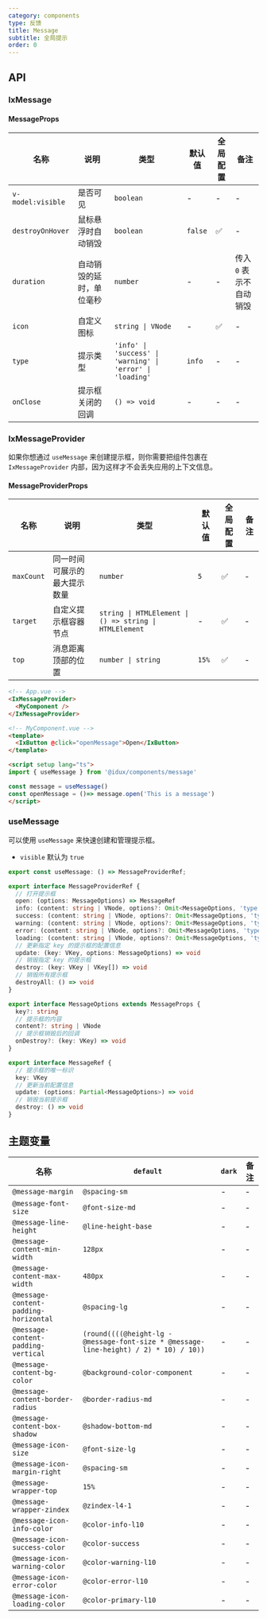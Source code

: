 ```yaml
---
category: components
type: 反馈
title: Message
subtitle: 全局提示
order: 0
---
```


## API

### IxMessage

#### MessageProps

| 名称 | 说明 | 类型  | 默认值 | 全局配置 | 备注 |
| --- | --- | --- | --- | --- | --- |
| `v-model:visible` | 是否可见 | `boolean` | - | - | - |
| `destroyOnHover` | 鼠标悬浮时自动销毁 | `boolean` | `false` | ✅ | - |
| `duration` | 自动销毁的延时，单位毫秒 | `number` | - | - | 传入 `0` 表示不自动销毁 |
| `icon` | 自定义图标 | `string \| VNode` | - | ✅ | - |
| `type` | 提示类型 | `'info' \| 'success' \| 'warning' \| 'error' \| 'loading'`  | `info` | - | - |
| `onClose` | 提示框关闭的回调 | `() => void` | - | - | - |

### IxMessageProvider

如果你想通过 `useMessage` 来创建提示框，则你需要把组件包裹在 `IxMessageProvider` 内部，因为这样才不会丢失应用的上下文信息。

#### MessageProviderProps

| 名称 | 说明 | 类型  | 默认值 | 全局配置 | 备注 |
| --- | --- | --- | --- | --- | --- |
| `maxCount` | 同一时间可展示的最大提示数量 | `number` | `5` | ✅ | - |
| `target` | 自定义提示框容器节点 | `string \| HTMLElement \| () => string \| HTMLElement` | - | ✅ | - |
| `top` | 消息距离顶部的位置 | `number \| string` | `15%` | ✅ | - |

```html
<!-- App.vue -->
<IxMessageProvider>
  <MyComponent />
</IxMessageProvider>

<!-- MyComponent.vue -->
<template>
  <IxButton @click="openMessage">Open</IxButton>
</template>

<script setup lang="ts">
import { useMessage } from '@idux/components/message'

const message = useMessage()
const openMessage = ()=> message.open('This is a message')
</script>
```

### useMessage

可以使用 `useMessage` 来快速创建和管理提示框。

- `visible` 默认为 `true`

```ts
export const useMessage: () => MessageProviderRef;

export interface MessageProviderRef {
  // 打开提示框
  open: (options: MessageOptions) => MessageRef
  info: (content: string | VNode, options?: Omit<MessageOptions, 'type' | 'content'>) => MessageRef
  success: (content: string | VNode, options?: Omit<MessageOptions, 'type' | 'content'>) => MessageRef
  warning: (content: string | VNode, options?: Omit<MessageOptions, 'type' | 'content'>) => MessageRef
  error: (content: string | VNode, options?: Omit<MessageOptions, 'type' | 'content'>) => MessageRef
  loading: (content: string | VNode, options?: Omit<MessageOptions, 'type' | 'content'>) => MessageRef
  // 更新指定 key 的提示框的配置信息
  update: (key: VKey, options: MessageOptions) => void
  // 销毁指定 key 的提示框
  destroy: (key: VKey | VKey[]) => void
  // 销毁所有提示框
  destroyAll: () => void
}

export interface MessageOptions extends MessageProps {
  key?: string
  // 提示框的内容
  content?: string | VNode
  // 提示框销毁后的回调
  onDestroy?: (key: VKey) => void
}

export interface MessageRef {
  // 提示框的唯一标识
  key: VKey
  // 更新当前配置信息
  update: (options: Partial<MessageOptions>) => void
  // 销毁当前提示框
  destroy: () => void
}
```

<!--- insert less variable begin  --->
## 主题变量

| 名称 | `default` | `dark` | 备注 |
| --- | --- | --- | --- |
| `@message-margin` | `@spacing-sm` | - | - |
| `@message-font-size` | `@font-size-md` | - | - |
| `@message-line-height` | `@line-height-base` | - | - |
| `@message-content-min-width` | `128px` | - | - |
| `@message-content-max-width` | `480px` | - | - |
| `@message-content-padding-horizontal` | `@spacing-lg` | - | - |
| `@message-content-padding-vertical` | `(round((((@height-lg - @message-font-size * @message-line-height) / 2) * 10) / 10))` | - | - |
| `@message-content-bg-color` | `@background-color-component` | - | - |
| `@message-content-border-radius` | `@border-radius-md` | - | - |
| `@message-content-box-shadow` | `@shadow-bottom-md` | - | - |
| `@message-icon-size` | `@font-size-lg` | - | - |
| `@message-icon-margin-right` | `@spacing-sm` | - | - |
| `@message-wrapper-top` | `15%` | - | - |
| `@message-wrapper-zindex` | `@zindex-l4-1` | - | - |
| `@message-icon-info-color` | `@color-info-l10` | - | - |
| `@message-icon-success-color` | `@color-success` | - | - |
| `@message-icon-warning-color` | `@color-warning-l10` | - | - |
| `@message-icon-error-color` | `@color-error-l10` | - | - |
| `@message-icon-loading-color` | `@color-primary-l10` | - | - |
<!--- insert less variable end  --->